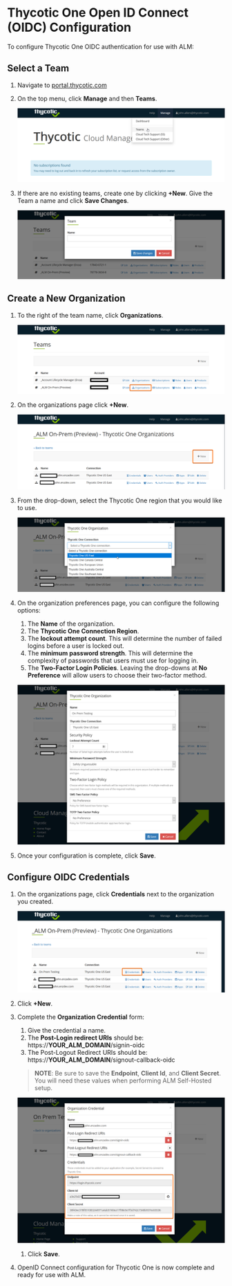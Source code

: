 [title]: # (Thycotic One Open ID Connect)
[tags]: # (Account Lifecycle Manager,ALM,Active Directory,on-premise,on-prem,self hosted,oidc)
[priority]: # (4601)

# Thycotic One Open ID Connect (OIDC) Configuration

To configure Thycotic One OIDC authentication for use with ALM:

## Select a Team

1. Navigate to [portal.thycotic.com](https://portal.thycotic.com)
1. On the top menu, click **Manage** and then **Teams**.

    ![step1](images/t1-step1.png "Thycotic One Step 1")

1. If there are no existing teams, create one by clicking **+New**. Give the Team a name and click **Save Changes**.

    ![step2](images/t1-step2.png "Thycotic One Step 2")

## Create a New Organization

1. To the right of the team name, click **Organizations**.

    ![step3](images/t1-step3.png "Thycotic One Step 3")

1. On the organizations page click **+New**.

    ![step4](images/t1-step4.png "Thycotic One Step 4")

1. From the drop-down, select the Thycotic One region that you would like to use.

    ![step5](images/t1-step5.png "Thycotic One Step 5")

1. On the organization preferences page, you can configure the following options:
    1. The **Name** of the organization.
    1. The **Thycotic One Connection Region**.
    1. The **lockout attempt count**. This will determine the number of failed logins before a user is locked out.
    1. The **minimum password strength**. This will determine the complexity of passwords that users must use for logging in.
    1. The **Two-Factor Login Policies**. Leaving the drop-downs at **No Preference** will allow users to choose their two-factor method.
    
    ![step6](images/t1-step6.png "Thycotic One Step 6")

1. Once your configuration is complete, click **Save**.

## Configure OIDC Credentials

1. On the organizations page, click **Credentials** next to the organization you created.

    ![step7](images/t1-step7.png "Thycotic One Step 7")

1. Click **+New**.
1. Complete the **Organization Credential** form:
    1. Give the credential a name.
    1. The **Post-Login redirect URIs** should be: https://**YOUR_ALM_DOMAIN**/signin-oidc
    1. The Post-Logout Redirect URIs should be: https://**YOUR_ALM_DOMAIN**/signout-callback-oidc
    >**NOTE**: Be sure to save the **Endpoint**, **Client Id**, and **Client Secret**. You will need these values when performing ALM Self-Hosted setup.

    ![step8](images/t1-step8.png "Thycotic One Step 8")

    1. Click **Save**.
1. OpenID Connect configuration for Thycotic One is now complete and ready for use with ALM.
